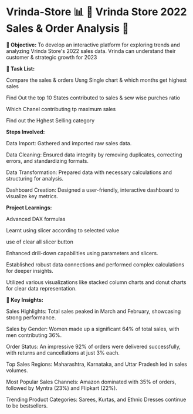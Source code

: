 # Vrinda-Store  📊 🚀 Vrinda Store 2022 Sales & Order Analysis 🚀

**🎯 Objective:**
To develop an interactive platform for exploring trends and analyzing Vrinda Store's 2022 sales data. Vrinda can understand their customer & strategic growth for 2023

**🎯 Task List:**

Compare the sales & orders Usng Single chart & which months get highest sales

Find Out the top 10 States contributed to sales & sew wise purches ratio

Which Chanel contributing tp maximum sales 

Find out the Hghest Selling category

**Steps Involved:**

Data Import: Gathered and imported raw sales data.

Data Cleaning: Ensured data integrity by removing duplicates, correcting errors, and standardizing formats.

Data Transformation: Prepared data with necessary calculations and structuring for analysis.

Dashboard Creation: Designed a user-friendly, interactive dashboard to visualize key metrics.

**Project Learnings:**

Advanced DAX formulas

Learnt using slicer according to selected value

use of clear all slicer button

Enhanced drill-down capabilities using parameters and slicers.

Established robust data connections and performed complex calculations for deeper insights.

Utilized various visualizations like stacked column charts and donut charts for clear data representation.

**🚀 Key Insights:**

Sales Highlights: Total sales peaked in March and February, showcasing strong performance.

Sales by Gender: Women made up a significant 64% of total sales, with men contributing 36%.

Order Status: An impressive 92% of orders were delivered successfully, with returns and cancellations at just 3% each.

Top Sales Regions: Maharashtra, Karnataka, and Uttar Pradesh led in sales volumes.

Most Popular Sales Channels: Amazon dominated with 35% of orders, followed by Myntra (23%) and Flipkart (22%).

Trending Product Categories: Sarees, Kurtas, and Ethnic Dresses continue to be bestsellers.
